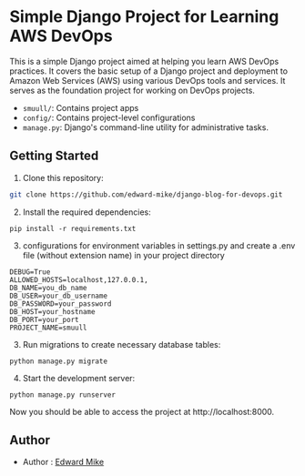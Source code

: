 # Simple Django Project for Learning AWS DevOps

This is a simple Django project aimed at helping you learn AWS DevOps practices. It covers the basic setup of a Django project and deployment to Amazon Web Services (AWS) using various DevOps tools and services. 
It serves as the foundation project for working on DevOps projects.


- `smuull/`: Contains project apps
- `config/`: Contains project-level configurations
- `manage.py`: Django's command-line utility for administrative tasks.

## Getting Started

1. Clone this repository:

```bash
git clone https://github.com/edward-mike/django-blog-for-devops.git
```

2. Install the required dependencies:

```
pip install -r requirements.txt
```

3. configurations for environment variables in settings.py
and create a .env file (without extension name) in your project directory
```SECRET_KEY=your_secret_key
DEBUG=True
ALLOWED_HOSTS=localhost,127.0.0.1,
DB_NAME=you_db_name
DB_USER=your_db_username
DB_PASSWORD=your_password
DB_HOST=your_hostname
DB_PORT=your_port
PROJECT_NAME=smuull
```

3. Run migrations to create necessary database tables:

```
python manage.py migrate
```

4. Start the development server:

```
python manage.py runserver
```

Now you should be able to access the project at http://localhost:8000.
## Author

- Author : [Edward Mike](https://www.linkedin.com/in/edward-mike/)